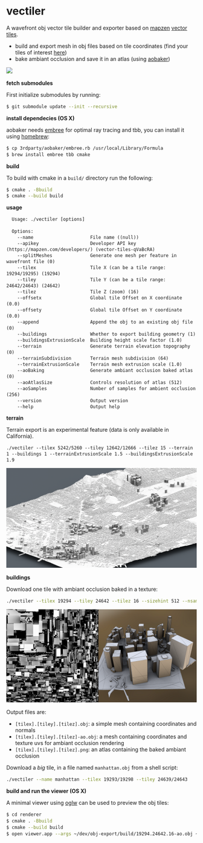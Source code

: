 # vectiler

A wavefront obj vector tile builder and exporter based on [mapzen](https://mapzen.com) [vector tiles](https://mapzen.com/projects/vector-tiles).

- build and export mesh in obj files based on tile coordinates (find your tiles of interest [here](http://www.maptiler.org/google-maps-coordinates-tile-bounds-projection/))
- bake ambiant occlusion and save it in an atlas (using [aobaker](https://github.com/prideout/aobaker))

![](http://karim.naaji.fr/images/manhattan-ao.png)

**fetch submodules**

First initialize submodules by running:
```sh
$ git submodule update --init --recursive
```

**install dependecies (OS X)**

aobaker needs [embree](https://embree.github.io/) for optimal ray tracing and tbb, you can install it using [homebrew](http://brew.sh/):

```sh
$ cp 3rdparty/aobaker/embree.rb /usr/local/Library/Formula
$ brew install embree tbb cmake
```

**build**

To build with cmake in a `build/` directory run the following:
```sh
$ cmake . -Bbuild
$ cmake --build build
```

**usage**

```
  Usage: ./vectiler [options]

  Options:
    --name                     File name ((null))
    --apikey                   Developer API key (https://mapzen.com/developers/) (vector-tiles-qVaBcRA)
    --splitMeshes              Generate one mesh per feature in wavefront file (0)
    --tilex                    Tile X (can be a tile range: 19294/19295) (19294)
    --tiley                    Tile Y (can be a tile range: 24642/24643) (24642)
    --tilez                    Tile Z (zoom) (16)
    --offsetx                  Global tile Offset on X coordinate (0.0)
    --offsety                  Global tile Offset on Y coordinate (0.0)
    --append                   Append the obj to an existing obj file (0)
    --buildings                Whether to export building geometry (1)
    --buildingsExtrusionScale  Building height scale factor (1.0)
    --terrain                  Generate terrain elevation topography (0)
    --terrainSubdivision       Terrain mesh subdivision (64)
    --terrainExtrusionScale    Terrain mesh extrusion scale (1.0)
    --aoBaking                 Generate ambiant occlusion baked atlas (0)
    --aoAtlasSize              Controls resolution of atlas (512)
    --aoSamples                Number of samples for ambient occlusion (256)
    --version                  Output version
    --help                     Output help
```

**terrain**

Terrain export is an experimental feature (data is only available in California).

```
./vectiler --tilex 5242/5260 --tiley 12642/12666 --tilez 15 --terrain 1 --buildings 1 --terrainExtrusionScale 1.5 --buildingsExtrusionScale 1.9
```
![](img/terrain2.png)

**buildings**

Download one tile with ambiant occlusion baked in a texture:
```sh
./vectiler --tilex 19294 --tiley 24642 --tilez 16 --sizehint 512 --nsamples 128
```

![](img/vectiler.png)

Output files are:
- `[tilex].[tiley].[tilez].obj`: a simple mesh containing coordinates and normals
- `[tilex].[tiley].[tilez]-ao.obj`: a mesh containing coordinates and texture uvs for ambiant occlusion rendering
- `[tilex].[tiley].[tilez].png`: an atlas containing the baked ambiant occlusion

Download a _big_ tile, in a file named `manhattan.obj` from a shell script:
```sh
./vectiler --name manhattan --tilex 19293/19298 --tiley 24639/24643
```

**build and run the viewer (OS X)**

A minimal viewer using [oglw](https://github.com/karimnaaji/oglw) can be used to preview the obj tiles:

```sh
$ cd renderer
$ cmake . -Bbuild
$ cmake --build build
$ open viewer.app --args ~/dev/obj-export/build/19294.24642.16-ao.obj ~/dev/obj-export/build/19294.24642.16.png
```

